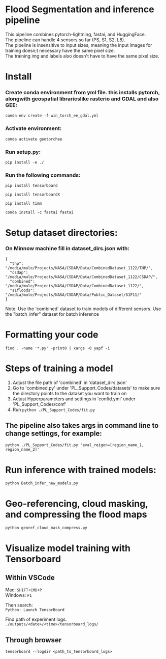 # Flood Segmentation and inference pipeline

This pipeline combines pytorch-lightning, fastai, and HuggingFace.  
The pipeline can handle 4 sensors so far (PS, S1, S2, L8).  
The pipeline is insensitive to input sizes, meaning the input images for training doesn;t necessary have the same pixel size.   
The training img and labels also doesn't have to have the same pixel size.

# Install

### Create conda environment from yml file. this installs pytorch, alongwith geospatial librarieslike rasterio and GDAL and also GEE:

`conda env create -f win_torch_ee_gdal.yml`

### Activate environment:

`conda activate geotorchee`

### Run setup.py:

`pip install -e ./`

### Run the following commands:

`pip install tensorboard`

`pip install tensorboardX`

`pip install timm`

`conda install -c fastai fastai`

# Setup dataset directories:

### On Minnow machine fill in dataset_dirs.json with:

```
{
  "thp": "/media/mule/Projects/NASA/CSDAP/Data/CombinedDataset_1122/THP/",
  "csdap": "/media/mule/Projects/NASA/CSDAP/Data/CombinedDataset_1122/CSDAP/",
  "combined": "/media/mule/Projects/NASA/CSDAP/Data/CombinedDataset_1122/",
  "s1floods": "/media/mule/Projects/NASA/CSDAP/Data/Public_Dataset/S1F11/"
}
```
Note: Use the 'combined' dataset to train models of different sensors. Use the "batch_infer" dataset for batch inference
# Formatting your code

`find . -name '*.py' -print0 | xargs -0 yapf -i`

# Steps of training a model

1. Adjust the file path of 'combined' in 'dataset_dirs.json'   
2. Go to 'combined.py' under 'PL_Support_Codes/datasets' to make sure the directory points to the dataset you want to train on  
3. Adjust Hyperparameters and settings in 'confid.yml' under 'PL_Support_Codes/conf'  
4. Run `python ./PL_Support_Codes/fit.py`  

## The pipeline also takes args in command line to change settings, for example:

`python ./PL_Support_Codes/fit.py 'eval_reigon=[region_name_1, region_name_2]'`

# Run inference with trained models:

`python Batch_infer_new_models.py`

# Geo-referencing, cloud masking, and compressing the flood maps

`python georef_cloud_mask_compress.py`

# Visualize model training with Tensorboard

## Within VSCode

Mac: `SHIFT+CMD+P` <br />
Windows: `F1` <br />

Then search: <br />
`Python: Launch TensorBoard` <br />

Find path of experiment logs. <br />
`./outputs/<date>/<time>/tensorboard_logs/` <br />

## Through browser

`tensorboard --logdir <path_to_tensorboard_logs>`
